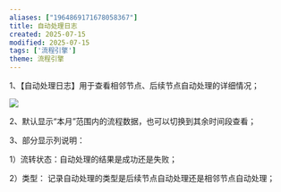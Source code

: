 ```yaml
---
aliases: ["1964869171678058367"]
title: 自动处理日志
created: 2025-07-15
modified: 2025-07-15
tags: ['流程引擎']
theme: 流程引擎
---
```


1、【自动处理日志】用于查看相邻节点、后续节点自动处理的详细情况；

![](https://myhelpdoc.oss-cn-heyuan.aliyuncs.com/mdimages/d01e0a5b2b87ba3d668c6efc50951844.jpg)

2、默认显示“本月”范围内的流程数据，也可以切换到其余时间段查看；

3、部分显示列说明：

1）流转状态：自动处理的结果是成功还是失败；

2）类型： 记录自动处理的类型是后续节点自动处理还是相邻节点自动处理；

